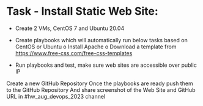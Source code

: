 # Task - Install Static Web Site: 
 
- Create 2 VMs, CentOS 7 and Ubuntu 20.04 
- Create playbooks which will automatically run below tasks based on CentOS or Ubuntu 
o Install Apache 
o Download a template from https://www.free-css.com/free-css-templates 
 
- Run playbooks and test, make sure web sites are accessible over public IP 
 
Create a new GitHub Repository 
Once the playbooks are ready push them to the GitHub Repository 
And share screenshot of the Web Site and GitHub URL in #hw_aug_devops_2023 channel 
